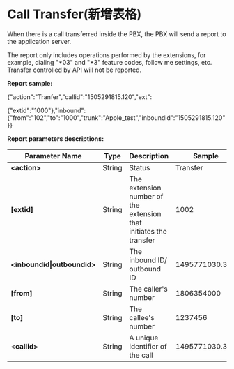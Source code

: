 # Call Transfer\(新增表格\)

When there is a call transferred inside the PBX, the PBX will send a report to the application server.

The report only includes operations performed by the extensions, for example, dialing "\*03" and "\*3" feature codes, follow me settings, etc. Transfer controlled by API will not be reported.

**Report sample:**

{"action":"Tranfer","callid":"1505291815.120","ext":

{"extid":"1000"},"inbound":{"from":"102","to":"1000","trunk":"Apple\_test","inboundid":"1505291815.120"}}

**Report parameters descriptions:**

| **Parameter Name** | **Type** | **Description** | **Sample** |
| --- | --- | --- | --- |
| **&lt;action&gt;** | String | Status | Transfer |
| **\[extid\]** | String | The extension number of the extension that initiates the transfer | 1002 |
| **&lt;inboundid\|outboundid&gt;** | String | The inbound ID/ outbound ID | 1495771030.366 |
| **\[from\]** | String | The caller's number | 1806354000 |
| **\[to\]** | String | The callee's number | 1237456 |
| &lt;**callid&gt;** | String | A unique identifier of the call | 1495771030.365 |



